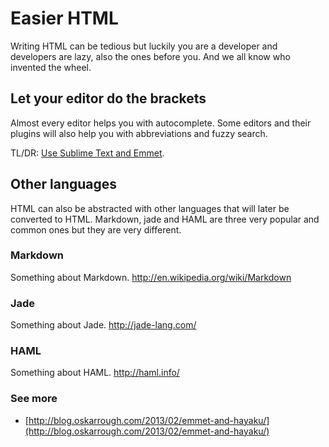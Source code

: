# Easier HTML

Writing HTML can be tedious but luckily you are a developer and developers are lazy, also the ones before you. And we all know who invented the wheel.

## Let your editor do the brackets

Almost every editor helps you with autocomplete. Some editors and their plugins will also help you with abbreviations and fuzzy search.

TL/DR: [Use Sublime Text and Emmet](http://blog.oskarrough.com/2013/02/emmet-and-hayaku/).

## Other languages

HTML can also be abstracted with other languages that will later be converted to HTML. Markdown, jade and HAML are three very popular and common ones but they are very different.

### Markdown

Something about Markdown.
http://en.wikipedia.org/wiki/Markdown

### Jade

Something about Jade.
http://jade-lang.com/

### HAML

Something about HAML.
http://haml.info/

### See more

* [http://blog.oskarrough.com/2013/02/emmet-and-hayaku/](http://blog.oskarrough.com/2013/02/emmet-and-hayaku/)
